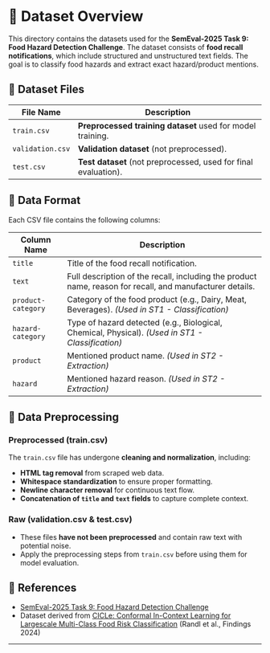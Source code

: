 # 📂 Dataset Overview  

This directory contains the datasets used for the **SemEval-2025 Task 9: Food Hazard Detection Challenge**. The dataset consists of **food recall notifications**, which include structured and unstructured text fields. The goal is to classify food hazards and extract exact hazard/product mentions.



## 📌 Dataset Files  

| File Name         | Description |
|------------------|-------------|
| `train.csv`      | **Preprocessed training dataset** used for model training. |
| `validation.csv` | **Validation dataset** (not preprocessed). |
| `test.csv`       | **Test dataset** (not preprocessed, used for final evaluation). |



## 📝 Data Format  

Each CSV file contains the following columns:

| Column Name  | Description |
|-------------|-------------|
| `title`     | Title of the food recall notification. |
| `text`      | Full description of the recall, including the product name, reason for recall, and manufacturer details. |
| `product-category` | Category of the food product (e.g., Dairy, Meat, Beverages). *(Used in ST1 - Classification)* |
| `hazard-category`  | Type of hazard detected (e.g., Biological, Chemical, Physical). *(Used in ST1 - Classification)* |
| `product`   | Mentioned product name. *(Used in ST2 - Extraction)* |
| `hazard`    | Mentioned hazard reason. *(Used in ST2 - Extraction)* |



## 🔄 Data Preprocessing  

### **Preprocessed (train.csv)**  
The `train.csv` file has undergone **cleaning and normalization**, including:
- **HTML tag removal** from scraped web data.
- **Whitespace standardization** to ensure proper formatting.
- **Newline character removal** for continuous text flow.
- **Concatenation of `title` and `text` fields** to capture complete context.

### **Raw (validation.csv & test.csv)**  
- These files **have not been preprocessed** and contain raw text with potential noise.
- Apply the preprocessing steps from `train.csv` before using them for model evaluation.

## 🔗 References
- [SemEval-2025 Task 9: Food Hazard Detection Challenge](https://food-hazard-detection-semeval-2025.github.io/)
- Dataset derived from [CICLe: Conformal In-Context Learning for Largescale Multi-Class Food Risk Classification](https://aclanthology.org/2024.findings-acl.459/) (Randl et al., Findings 2024)
---

